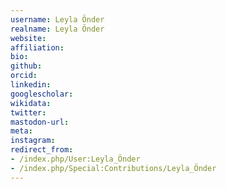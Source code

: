 ```yaml
---
username: Leyla Önder
realname: Leyla Önder
website: 
affiliation: 
bio: 
github: 
orcid: 
linkedin: 
googlescholar: 
wikidata: 
twitter: 
mastodon-url: 
meta:
instagram:
redirect_from:
- /index.php/User:Leyla_Önder
- /index.php/Special:Contributions/Leyla_Önder
---
```

